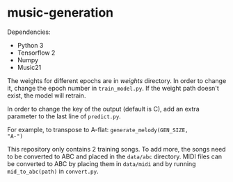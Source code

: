 # music-generation

Dependencies:
<ul>
  <li>Python 3</li>
  <li>Tensorflow 2</li>
  <li>Numpy</li>
  <li>Music21</li>
</ul>

The weights for different epochs are in <i>weights</i> directory.  In order to change it, change the epoch number in <code>train_model.py</code>.  If the weight path doesn't exist, the model will retrain.

In order to change the key of the output (default is C), add an extra parameter to the last line of <code>predict.py</code>.

For example, to transpose to A-flat: <code>generate_melody(GEN_SIZE, "A-")</code>

This repository only contains 2 training songs.  To add more, the songs need to be converted to ABC and placed in the <code>data/abc</code> directory.  MIDI files can be converted to ABC by placing them in <code>data/midi</code> and by running <code>mid_to_abc(path)</code> in <code>convert.py</code>.
